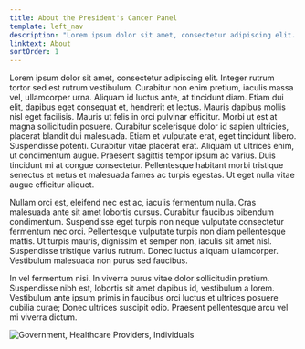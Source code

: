 ```yaml
---
title: About the President's Cancer Panel
template: left_nav
description: "Lorem ipsum dolor sit amet, consectetur adipiscing elit. Integer rutrum tortor sed est rutrum vestibulum. Curabitur non enim pretium, iaculis massa vel, ullamcorper urna."
linktext: About
sortOrder: 1
---
```


Lorem ipsum dolor sit amet, consectetur adipiscing elit. Integer rutrum tortor sed est rutrum vestibulum. Curabitur non enim pretium, iaculis massa vel, ullamcorper urna. Aliquam id luctus ante, at tincidunt diam. Etiam dui elit, dapibus eget consequat et, hendrerit et lectus. Mauris dapibus mollis nisl eget facilisis. Mauris ut felis in orci pulvinar efficitur. Morbi ut est at magna sollicitudin posuere. Curabitur scelerisque dolor id sapien ultricies, placerat blandit dui malesuada. Etiam et vulputate erat, eget tincidunt libero. Suspendisse potenti. Curabitur vitae placerat erat. Aliquam ut ultrices enim, ut condimentum augue. Praesent sagittis tempor ipsum ac varius. Duis tincidunt mi at congue consectetur. Pellentesque habitant morbi tristique senectus et netus et malesuada fames ac turpis egestas. Ut eget nulla vitae augue efficitur aliquet.

Nullam orci est, eleifend nec est ac, iaculis fermentum nulla. Cras malesuada ante sit amet lobortis cursus. Curabitur faucibus bibendum condimentum. Suspendisse eget turpis non neque vulputate consectetur fermentum nec orci. Pellentesque vulputate turpis non diam pellentesque mattis. Ut turpis mauris, dignissim et semper non, iaculis sit amet nisl. Suspendisse tristique varius rutrum. Donec luctus aliquam ullamcorper. Vestibulum malesuada non purus sed faucibus.

In vel fermentum nisi. In viverra purus vitae dolor sollicitudin pretium. Suspendisse nibh est, lobortis sit amet dapibus id, vestibulum a lorem. Vestibulum ante ipsum primis in faucibus orci luctus et ultrices posuere cubilia curae; Donec ultrices suscipit odio. Praesent pellentesque arcu vel mi viverra dictum.

![Government, Healthcare Providers, Individuals](../../src/images/cgov-16669_ncp-infographic-update_a_v3_3.png)
